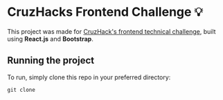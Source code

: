 # CruzHacks Frontend Challenge :bulb:
This project was made for [CruzHack's frontend technical challenge](https://github.com/CruzHacks/cruzhacks-organizer-challenges), built using **React.js** and **Bootstrap**.


## Running the project
To run, simply clone this repo in your preferred directory:
```
git clone 
```
